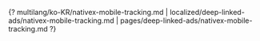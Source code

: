 {? multilang/ko-KR/nativex-mobile-tracking.md | localized/deep-linked-ads/nativex-mobile-tracking.md | pages/deep-linked-ads/nativex-mobile-tracking.md ?}
